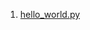 1. [hello_world.py](https://github.com/eudeslimaar/python-crash-course/tree/main/solutions/chapter_01/hello_world.py)